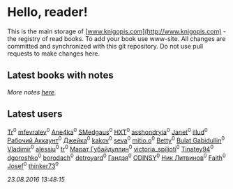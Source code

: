 # Hello, reader!
This is the main storage of [www.knigopis.com](http://www.knigopis.com) - the registry of read books.
To add your book use www-site. All changes are committed and synchronized with this git repository.
Do not use pull requests to make changes here.


## Latest books with notes

_More notes [here](latest_books_with_notes.md)._


## Latest users
[Tr](users/122/12282474-vkontakte)<sup>0</sup> [mfevralev](users/140/140966150-vkontakte)<sup>0</sup> [Ane4ka](users/134/13478240-vkontakte)<sup>0</sup> [SMedgaus](users/162/162444669-vkontakte)<sup>0</sup> [HXT](users/100/100002563462782-facebook)<sup>0</sup> [asshondryia](users/322/322259-vkontakte)<sup>0</sup> [Janet](users/205/20565064-vkontakte)<sup>0</sup> [illud](users/180/180200146-vkontakte)<sup>0</sup> [Рабочий Аккаунт](users/272/272513801-vkontakte)<sup>0</sup> [Джейка](users/368/368057487-vkontakte)<sup>0</sup> [kakov](users/117/11707727-vkontakte)<sup>0</sup> [seva](users/116/116405857459018391370-google)<sup>0</sup> [mitio.o](users/409/409511506-yandex)<sup>0</sup> [Betty](users/117/117808379157933101849-google)<sup>0</sup> [Bulat Gabidullin](users/150/1503854-vkontakte)<sup>0</sup> [Vladimir](users/104/104126705463059558723-google)<sup>0</sup> [alessiu](users/327/32712003-vkontakte)<sup>0</sup> [tr](users/116/116723999714709403405-google)<sup>0</sup> [Марат Губайдуллин](users/810/8102774623698316990-mailru)<sup>0</sup> [victoria_spilioti](users/219/219259003-vkontakte)<sup>0</sup> [Tinatey94](users/364/36469912-vkontakte)<sup>0</sup> [dgoroshko](users/577/5778642-vkontakte)<sup>0</sup> [borodach](users/157/15706320-vkontakte)<sup>0</sup> [detroyard](users/172/1728658317384781-facebook)<sup>0</sup> [Гандзя](users/103/1034497246671899-facebook)<sup>0</sup> [ODINSY](users/100/100978570902186865324-google)<sup>0</sup> [Ник Литвинов](users/lec/leczQ3Eya3-linkedin)<sup>0</sup> [Faith](users/112/112366191289808901180-google)<sup>0</sup> [Josef](users/116/116648083131167632737-google)<sup>0</sup> [thinker73](users/366/366497970-yandex)<sup>0</sup> 

_23.08.2016 13:48:15_
